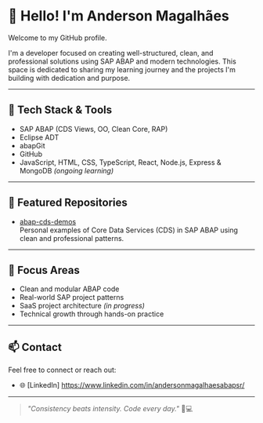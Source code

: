 # 👋 Hello! I'm Anderson Magalhães

Welcome to my GitHub profile.

I'm a developer focused on creating well-structured, clean, and professional solutions using SAP ABAP and modern technologies. This space is dedicated to sharing my learning journey and the projects I'm building with dedication and purpose.

---

## 🧰 Tech Stack & Tools

- SAP ABAP (CDS Views, OO, Clean Core, RAP)
- Eclipse ADT
- abapGit
- GitHub
- JavaScript, HTML, CSS, TypeScript, React, Node.js, Express & MongoDB  *(ongoing learning)*

---

## 📂 Featured Repositories

- [abap-cds-demos](https://github.com/andersoncmagalhaes/abap-cds-demos)  
  Personal examples of Core Data Services (CDS) in SAP ABAP using clean and professional patterns.

---

## 🎯 Focus Areas

- Clean and modular ABAP code
- Real-world SAP project patterns
- SaaS project architecture *(in progress)*
- Technical growth through hands-on practice

---

## 📫 Contact

Feel free to connect or reach out:

- 🌐 [LinkedIn] https://www.linkedin.com/in/andersonmagalhaesabapsr/

---

> _"Consistency beats intensity. Code every day."_ 🧠💻

